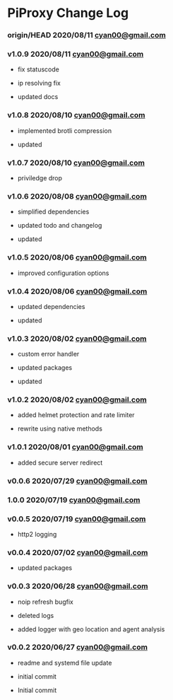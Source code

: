 # PiProxy Change Log

### **origin/HEAD** 2020/08/11 cyan00@gmail.com

### **v1.0.9** 2020/08/11 cyan00@gmail.com

- fix statuscode

- ip resolving fix

- updated docs

### **v1.0.8** 2020/08/10 cyan00@gmail.com

- implemented brotli compression

- updated

### **v1.0.7** 2020/08/10 cyan00@gmail.com

- priviledge drop

### **v1.0.6** 2020/08/08 cyan00@gmail.com

- simplified dependencies

- updated todo and changelog

- updated

### **v1.0.5** 2020/08/06 cyan00@gmail.com

- improved configuration options

### **v1.0.4** 2020/08/06 cyan00@gmail.com

- updated dependencies

- updated

### **v1.0.3** 2020/08/02 cyan00@gmail.com

- custom error handler

- updated packages

- updated

### **v1.0.2** 2020/08/02 cyan00@gmail.com

- added helmet protection and rate limiter

- rewrite using native methods

### **v1.0.1** 2020/08/01 cyan00@gmail.com

- added secure server redirect

### **v0.0.6** 2020/07/29 cyan00@gmail.com

### **1.0.0** 2020/07/19 cyan00@gmail.com

### **v0.0.5** 2020/07/19 cyan00@gmail.com

- http2 logging

### **v0.0.4** 2020/07/02 cyan00@gmail.com

- updated packages

### **v0.0.3** 2020/06/28 cyan00@gmail.com

- noip refresh bugfix

- deleted logs

- added logger with geo location and agent analysis

### **v0.0.2** 2020/06/27 cyan00@gmail.com

- readme and systemd file update

- initial commit

- Initial commit
